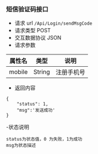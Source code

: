 ### 短信验证码接口
- 请求 url `/Api/Login/sendMsgCode`
- 请求类型 POST
- 交互数据协议 JSON
- 请求参数

属性名|类型|说明
---- | --------- | ---------------------------------
mobile|String|注册手机号


- 返回内容

```
{
    "status": 1,
    "msg":'发送成功'
}
```

-状态说明
```
status为状态值，0 为失败，1为成功
msg为状态描述
```